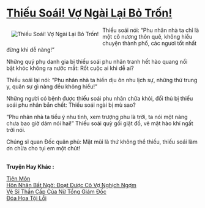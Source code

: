 <a href="https://utruyen.com/thieu-soai-vo-ngai-lai-bo-tron/18357/" title="Thiếu Soái! Vợ Ngài Lại Bỏ Trốn!"><h1>Thiếu Soái! Vợ Ngài Lại Bỏ Trốn!</h1></a><div style="display:table"><img align="right" style="float: left; padding: 10px;" src="https://utruyen.com/images/story/200x260/thieu-soai-vo-ngai-lai-bo-tron.jpg" alt="Thiếu Soái! Vợ Ngài Lại Bỏ Trốn!">Thiếu soái nói: “Phu nhân nhà ta chỉ là một cô nương thôn quê, không hiểu chuyện thành phố, các ngươi tốt nhất đừng khi dễ nàng!”<p></p>Những quý phụ danh gia bị thiếu soái phu nhân tranh hết hào quang nổi bật khóc không ra nước mắt: Rốt cuộc ai khi dễ ai?<p></p>Thiếu soái lại nói: “Phu nhân nhà ta hiền dịu ôn nhu lịch sự, những thứ trung y, quân sự gì nàng đều không hiểu!”<p></p>Những người có bệnh được thiếu soái phu nhân chữa khỏi, đối thủ bị thiếu soái phu nhân bắn chết: Thiếu soái ngài bị mù sao?<p></p>“Phu nhân nhà ta tiểu ý nhu tình, xem trượng phu là trời, ta nói một nàng chưa bao giờ dám nói hai!” Thiếu soái quỳ gối giặt đồ, vẻ mặt hào khí ngất trời nói.<p></p>Chúng sĩ quan Đốc quân phủ: Mặt mũi là thứ không thể thiếu, thiếu soái làm ơn chừa cho tụi em một chút!</div><p><br><b>Truyện Hay Khác :</b></p><a href="https://utruyen.com/tien-mon/17604/" alt="Tiên Môn">Tiên Môn</a><br/><a href="https://github.com/quanluxury/ngontinhhot/tree/master/truyenhay/17012/" alt="Hôn Nhân Bất Ngờ: Đoạt Được Cô Vợ Nghịch Ngợm">Hôn Nhân Bất Ngờ: Đoạt Được Cô Vợ Nghịch Ngợm</a><br/><a href="https://github.com/quanluxury/truyenhot/tree/master/truyenhay/6758/" alt="Vệ Sĩ Thần Cấp Của Nữ Tổng Giám Đốc">Vệ Sĩ Thần Cấp Của Nữ Tổng Giám Đốc</a><br/><a href="https://truyenngontinhay.wordpress.com/2019/10/03/doa-hoa-toi-loi/" alt="Đóa Hoa Tội Lỗi">Đóa Hoa Tội Lỗi</a><br/>